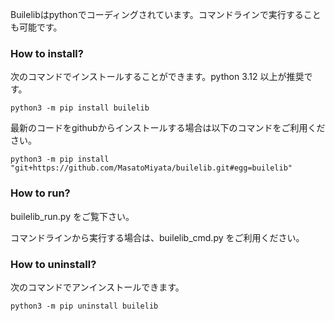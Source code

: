 

Builelibはpythonでコーディングされています。コマンドラインで実行することも可能です。


### How to install?

次のコマンドでインストールすることができます。python 3.12 以上が推奨です。
```
python3 -m pip install builelib
```

最新のコードをgithubからインストールする場合は以下のコマンドをご利用ください。
```
python3 -m pip install "git+https://github.com/MasatoMiyata/builelib.git#egg=builelib"
```

### How to run?

builelib_run.py をご覧下さい。

コマンドラインから実行する場合は、builelib_cmd.py をご利用ください。

### How to uninstall?

次のコマンドでアンインストールできます。
```
python3 -m pip uninstall builelib
```


